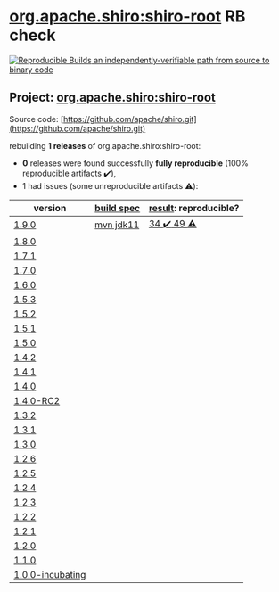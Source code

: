 [org.apache.shiro:shiro-root](https://search.maven.org/artifact/org.apache.shiro/shiro-root/) RB check
=======

[![Reproducible Builds](https://reproducible-builds.org/images/logos/rb.svg) an independently-verifiable path from source to binary code](https://reproducible-builds.org/)

## Project: [org.apache.shiro:shiro-root](https://search.maven.org/artifact/org.apache.shiro/shiro-root/)

Source code: [https://github.com/apache/shiro.git](https://github.com/apache/shiro.git)

rebuilding **1 releases** of org.apache.shiro:shiro-root:
- **0** releases were found successfully **fully reproducible** (100% reproducible artifacts :heavy_check_mark:),
- 1 had issues (some unreproducible artifacts :warning:):

| version | [build spec](BUILDSPEC.md) | [result](https://reproducible-builds.org/docs/jvm/): reproducible? |
| -- | --------- | ------ |
| [1.9.0](https://search.maven.org/artifact/org.apache.shiro/shiro-root/1.9.0/pom) | [mvn jdk11](shiro-1.9.0.buildspec) | [34 :heavy_check_mark:  49 :warning:](shiro-root-1.9.0.buildcompare) |
| [1.8.0](https://search.maven.org/artifact/org.apache.shiro/shiro-root/1.8.0/pom) | | |
| [1.7.1](https://search.maven.org/artifact/org.apache.shiro/shiro-root/1.7.1/pom) | | |
| [1.7.0](https://search.maven.org/artifact/org.apache.shiro/shiro-root/1.7.0/pom) | | |
| [1.6.0](https://search.maven.org/artifact/org.apache.shiro/shiro-root/1.6.0/pom) | | |
| [1.5.3](https://search.maven.org/artifact/org.apache.shiro/shiro-root/1.5.3/pom) | | |
| [1.5.2](https://search.maven.org/artifact/org.apache.shiro/shiro-root/1.5.2/pom) | | |
| [1.5.1](https://search.maven.org/artifact/org.apache.shiro/shiro-root/1.5.1/pom) | | |
| [1.5.0](https://search.maven.org/artifact/org.apache.shiro/shiro-root/1.5.0/pom) | | |
| [1.4.2](https://search.maven.org/artifact/org.apache.shiro/shiro-root/1.4.2/pom) | | |
| [1.4.1](https://search.maven.org/artifact/org.apache.shiro/shiro-root/1.4.1/pom) | | |
| [1.4.0](https://search.maven.org/artifact/org.apache.shiro/shiro-root/1.4.0/pom) | | |
| [1.4.0-RC2](https://search.maven.org/artifact/org.apache.shiro/shiro-root/1.4.0-RC2/pom) | | |
| [1.3.2](https://search.maven.org/artifact/org.apache.shiro/shiro-root/1.3.2/pom) | | |
| [1.3.1](https://search.maven.org/artifact/org.apache.shiro/shiro-root/1.3.1/pom) | | |
| [1.3.0](https://search.maven.org/artifact/org.apache.shiro/shiro-root/1.3.0/pom) | | |
| [1.2.6](https://search.maven.org/artifact/org.apache.shiro/shiro-root/1.2.6/pom) | | |
| [1.2.5](https://search.maven.org/artifact/org.apache.shiro/shiro-root/1.2.5/pom) | | |
| [1.2.4](https://search.maven.org/artifact/org.apache.shiro/shiro-root/1.2.4/pom) | | |
| [1.2.3](https://search.maven.org/artifact/org.apache.shiro/shiro-root/1.2.3/pom) | | |
| [1.2.2](https://search.maven.org/artifact/org.apache.shiro/shiro-root/1.2.2/pom) | | |
| [1.2.1](https://search.maven.org/artifact/org.apache.shiro/shiro-root/1.2.1/pom) | | |
| [1.2.0](https://search.maven.org/artifact/org.apache.shiro/shiro-root/1.2.0/pom) | | |
| [1.1.0](https://search.maven.org/artifact/org.apache.shiro/shiro-root/1.1.0/pom) | | |
| [1.0.0-incubating](https://search.maven.org/artifact/org.apache.shiro/shiro-root/1.0.0-incubating/pom) | | |
